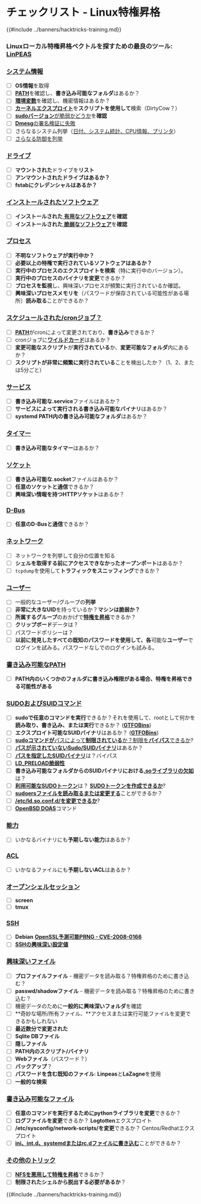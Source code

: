 # チェックリスト - Linux特権昇格

{{#include ../banners/hacktricks-training.md}}

### **Linuxローカル特権昇格ベクトルを探すための最良のツール:** [**LinPEAS**](https://github.com/carlospolop/privilege-escalation-awesome-scripts-suite/tree/master/linPEAS)

### [システム情報](privilege-escalation/index.html#system-information)

- [ ] **OS情報**を取得
- [ ] [**PATH**](privilege-escalation/index.html#path)を確認し、**書き込み可能なフォルダ**はあるか？
- [ ] [**環境変数**](privilege-escalation/index.html#env-info)を確認し、機密情報はあるか？
- [ ] [**カーネルエクスプロイト**](privilege-escalation/index.html#kernel-exploits)を**スクリプトを使用して**検索（DirtyCow？）
- [ ] [**sudoバージョン**が脆弱かどうか](privilege-escalation/index.html#sudo-version)を**確認**
- [ ] [**Dmesg**の署名検証に失敗](privilege-escalation/index.html#dmesg-signature-verification-failed)
- [ ] さらなるシステム列挙（[日付、システム統計、CPU情報、プリンタ](privilege-escalation/index.html#more-system-enumeration)）
- [ ] [さらなる防御を列挙](privilege-escalation/index.html#enumerate-possible-defenses)

### [ドライブ](privilege-escalation/index.html#drives)

- [ ] **マウントされた**ドライブを**リスト**
- [ ] **アンマウントされたドライブはあるか？**
- [ ] **fstabにクレデンシャルはあるか？**

### [**インストールされたソフトウェア**](privilege-escalation/index.html#installed-software)

- [ ] **インストールされた**[ **有用なソフトウェア**](privilege-escalation/index.html#useful-software)を**確認**
- [ ] **インストールされた**[ **脆弱なソフトウェア**](privilege-escalation/index.html#vulnerable-software-installed)を**確認**

### [プロセス](privilege-escalation/index.html#processes)

- [ ] **不明なソフトウェアが実行中か？**
- [ ] **必要以上の特権で実行されているソフトウェアはあるか？**
- [ ] **実行中のプロセスのエクスプロイトを検索**（特に実行中のバージョン）。
- [ ] **実行中のプロセスのバイナリを変更**できるか？
- [ ] **プロセスを監視**し、興味深いプロセスが頻繁に実行されているか確認。
- [ ] **興味深いプロセスメモリを**（パスワードが保存されている可能性がある場所）**読み取る**ことができるか？

### [スケジュールされた/cronジョブ？](privilege-escalation/index.html#scheduled-jobs)

- [ ] [**PATH**](privilege-escalation/index.html#cron-path)がcronによって変更されており、**書き込み**できるか？
- [ ] cronジョブに[**ワイルドカード**](privilege-escalation/index.html#cron-using-a-script-with-a-wildcard-wildcard-injection)はあるか？
- [ ] **変更可能なスクリプト**が**実行されている**か、**変更可能なフォルダ**内にあるか？
- [ ] **スクリプトが非常に頻繁に実行されている**ことを検出したか？（1、2、または5分ごと）

### [サービス](privilege-escalation/index.html#services)

- [ ] **書き込み可能な.service**ファイルはあるか？
- [ ] **サービスによって実行される書き込み可能なバイナリ**はあるか？
- [ ] **systemd PATH内の書き込み可能なフォルダ**はあるか？

### [タイマー](privilege-escalation/index.html#timers)

- [ ] **書き込み可能なタイマー**はあるか？

### [ソケット](privilege-escalation/index.html#sockets)

- [ ] **書き込み可能な.socket**ファイルはあるか？
- [ ] **任意のソケットと通信**できるか？
- [ ] **興味深い情報を持つHTTPソケット**はあるか？

### [D-Bus](privilege-escalation/index.html#d-bus)

- [ ] **任意のD-Busと通信**できるか？

### [ネットワーク](privilege-escalation/index.html#network)

- [ ] ネットワークを列挙して自分の位置を知る
- [ ] **シェルを取得する前にアクセスできなかったオープンポート**はあるか？
- [ ] `tcpdump`を使用して**トラフィックをスニッフィング**できるか？

### [ユーザー](privilege-escalation/index.html#users)

- [ ] 一般的なユーザー/グループの**列挙**
- [ ] **非常に大きなUID**を持っているか？**マシンは脆弱か？**
- [ ] **所属するグループ**のおかげで[**特権を昇格**](privilege-escalation/interesting-groups-linux-pe/)できるか？
- [ ] **クリップボード**データは？
- [ ] パスワードポリシーは？
- [ ] **以前に発見したすべての既知のパスワードを使用して、各**可能な**ユーザー**でログインを試みる。パスワードなしでのログインも試みる。

### [書き込み可能なPATH](privilege-escalation/index.html#writable-path-abuses)

- [ ] **PATH内のいくつかのフォルダに書き込み権限がある場合、特権を昇格できる可能性がある**

### [SUDOおよびSUIDコマンド](privilege-escalation/index.html#sudo-and-suid)

- [ ] **sudoで任意のコマンドを実行**できるか？それを使用して、rootとして何かを**読み取り、書き込み、または実行**できるか？ ([**GTFOBins**](https://gtfobins.github.io))
- [ ] **エクスプロイト可能なSUIDバイナリ**はあるか？ ([**GTFOBins**](https://gtfobins.github.io))
- [ ] [**sudoコマンドが**パスによって**制限されている**か？制限を**バイパス**できるか](privilege-escalation/index.html#sudo-execution-bypassing-paths)?
- [ ] [**パスが示されていないSudo/SUIDバイナリ**](privilege-escalation/index.html#sudo-command-suid-binary-without-command-path)はあるか？
- [ ] [**パスを指定したSUIDバイナリ**](privilege-escalation/index.html#suid-binary-with-command-path)は？バイパス
- [ ] [**LD_PRELOAD脆弱性**](privilege-escalation/index.html#ld_preload)
- [ ] **書き込み可能なフォルダからのSUIDバイナリにおける**[**.soライブラリの欠如**](privilege-escalation/index.html#suid-binary-so-injection)は？
- [ ] [**利用可能なSUDOトークン**](privilege-escalation/index.html#reusing-sudo-tokens)は？ [**SUDOトークンを作成できるか**](privilege-escalation/index.html#var-run-sudo-ts-less-than-username-greater-than)?
- [ ] [**sudoersファイルを読み取るまたは変更する**](privilege-escalation/index.html#etc-sudoers-etc-sudoers-d)ことができるか？
- [ ] [**/etc/ld.so.conf.d/**を**変更できるか**](privilege-escalation/index.html#etc-ld-so-conf-d)?
- [ ] [**OpenBSD DOAS**](privilege-escalation/index.html#doas)コマンド

### [能力](privilege-escalation/index.html#capabilities)

- [ ] いかなるバイナリにも**予期しない能力**はあるか？

### [ACL](privilege-escalation/index.html#acls)

- [ ] いかなるファイルにも**予期しないACL**はあるか？

### [オープンシェルセッション](privilege-escalation/index.html#open-shell-sessions)

- [ ] **screen**
- [ ] **tmux**

### [SSH](privilege-escalation/index.html#ssh)

- [ ] **Debian** [**OpenSSL予測可能PRNG - CVE-2008-0166**](privilege-escalation/index.html#debian-openssl-predictable-prng-cve-2008-0166)
- [ ] [**SSHの興味深い設定値**](privilege-escalation/index.html#ssh-interesting-configuration-values)

### [興味深いファイル](privilege-escalation/index.html#interesting-files)

- [ ] **プロファイルファイル** - 機密データを読み取る？特権昇格のために書き込む？
- [ ] **passwd/shadowファイル** - 機密データを読み取る？特権昇格のために書き込む？
- [ ] 機密データのために**一般的に興味深いフォルダ**を確認
- [ ] **奇妙な場所/所有ファイル、**アクセスまたは実行可能ファイルを変更できるかもしれない
- [ ] **最近数分で変更された**
- [ ] **Sqlite DBファイル**
- [ ] **隠しファイル**
- [ ] **PATH内のスクリプト/バイナリ**
- [ ] **Webファイル**（パスワード？）
- [ ] **バックアップ**？
- [ ] **パスワードを含む既知のファイル**: **Linpeas**と**LaZagne**を使用
- [ ] **一般的な検索**

### [**書き込み可能なファイル**](privilege-escalation/index.html#writable-files)

- [ ] **任意のコマンドを実行するためにpythonライブラリを変更**できるか？
- [ ] **ログファイルを変更**できるか？ **Logtotten**エクスプロイト
- [ ] **/etc/sysconfig/network-scripts/**を**変更**できるか？ Centos/Redhatエクスプロイト
- [ ] [**ini、int.d、systemdまたはrc.dファイルに書き込む**](privilege-escalation/index.html#init-init-d-systemd-and-rc-d)ことができるか？

### [**その他のトリック**](privilege-escalation/index.html#other-tricks)

- [ ] [**NFSを悪用して特権を昇格**](privilege-escalation/index.html#nfs-privilege-escalation)できるか？
- [ ] **制限されたシェルから脱出する必要があるか**？ 

{{#include ../banners/hacktricks-training.md}}
